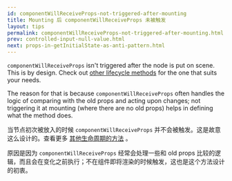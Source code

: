 ```yaml
---
id: componentWillReceiveProps-not-triggered-after-mounting
title: Mounting 后 componentWillReceiveProps 未被触发
layout: tips
permalink: componentWillReceiveProps-not-triggered-after-mounting.html
prev: controlled-input-null-value.html
next: props-in-getInitialState-as-anti-pattern.html
---
```


`componentWillReceiveProps` isn't triggered after the node is put on scene. This is by design. Check out [other lifecycle methods](/react/docs/component-specs.html) for the one that suits your needs.

The reason for that is because `componentWillReceiveProps` often handles the logic of comparing with the old props and acting upon changes; not triggering it at mounting (where there are no old props) helps in defining what the method does.

当节点初次被放入的时候 `componentWillReceiveProps` 并不会被触发。这是故意这么设计的。查看更多 [其他生命周期的方法](/react/docs/component-specs.html) 。

原因是因为 `componentWillReceiveProps` 经常会处理一些和 old props 比较的逻辑，而且会在变化之前执行；不在组件即将渲染的时候触发，这也是这个方法设计的初衷。